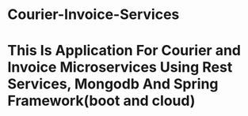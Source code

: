# Courier-Invoice-Services
# This Is Application For Courier and Invoice Microservices Using Rest Services, Mongodb And Spring Framework(boot and cloud)

